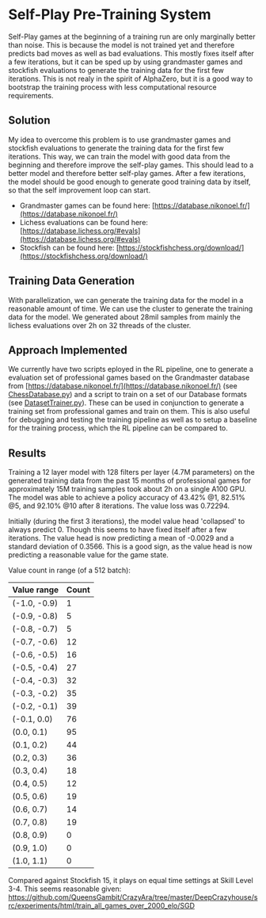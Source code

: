 # Self-Play Pre-Training System

Self-Play games at the beginning of a training run are only marginally better than noise. This is because the model is not trained yet and therefore predicts bad moves as well as bad evaluations. This mostly fixes itself after a few iterations, but it can be sped up by using grandmaster games and stockfish evaluations to generate the training data for the first few iterations. This is not realy in the spirit of AlphaZero, but it is a good way to bootstrap the training process with less computational resource requirements.

## Solution

My idea to overcome this problem is to use grandmaster games and stockfish evaluations to generate the training data for the first few iterations. This way, we can train the model with good data from the beginning and therefore improve the self-play games. This should lead to a better model and therefore better self-play games. After a few  iterations, the model should be good enough to generate good training data by itself, so that the self improvement loop can start.

- Grandmaster games can be found here: [https://database.nikonoel.fr/](https://database.nikonoel.fr/)
- Lichess evaluations can be found here: [https://database.lichess.org/#evals](https://database.lichess.org/#evals)
- Stockfish can be found here: [https://stockfishchess.org/download/](https://stockfishchess.org/download/)

## Training Data Generation

With parallelization, we can generate the training data for the model in a reasonable amount of time. We can use the cluster to generate the training data for the model. We generated about 28mil samples from mainly the lichess evaluations over 2h on 32 threads of the cluster.

## Approach Implemented

We currently have two scripts eployed in the RL pipeline, one to generate a evaluation set of professional games based on the Grandmaster database from [https://database.nikonoel.fr/](https://database.nikonoel.fr/) (see [ChessDatabase.py](../../py/src/games/chess/ChessDatabase.py)) and a script to train on a set of our Database formats (see [DatasetTrainer.py](../../py/src/eval/DatasetTrainer.py)). These can be used in conjunction to generate a training set from professional games and train on them. This is also useful for debugging and testing the training pipeline as well as to setup a baseline for the training process, which the RL pipeline can be compared to.

## Results

Training a 12 layer model with 128 filters per layer (4.7M parameters) on the generated training data from the past 15 months of professional games for approximately 15M training samples took about 2h on a single A100 GPU. The model was able to achieve a policy accuracy of 43.42% @1, 82.51% @5, and 92.10% @10 after 8 iterations. The value loss was 0.72294.

Initially (during the first 3 iterations), the model value head 'collapsed' to always predict 0. Though this seems to have fixed itself after a few iterations. The value head is now predicting a mean of -0.0029 and a standard deviation of 0.3566. This is a good sign, as the value head is now predicting a reasonable value for the game state.

Value count in range (of a 512 batch):

| Value range  | Count |
| ------------ | ----- |
| (-1.0, -0.9) | 1     |
| (-0.9, -0.8) | 5     |
| (-0.8, -0.7) | 5     |
| (-0.7, -0.6) | 12    |
| (-0.6, -0.5) | 16    |
| (-0.5, -0.4) | 27    |
| (-0.4, -0.3) | 32    |
| (-0.3, -0.2) | 35    |
| (-0.2, -0.1) | 39    |
| (-0.1, 0.0)  | 76    |
| (0.0, 0.1)   | 95    |
| (0.1, 0.2)   | 44    |
| (0.2, 0.3)   | 36    |
| (0.3, 0.4)   | 18    |
| (0.4, 0.5)   | 12    |
| (0.5, 0.6)   | 19    |
| (0.6, 0.7)   | 14    |
| (0.7, 0.8)   | 19    |
| (0.8, 0.9)   | 0     |
| (0.9, 1.0)   | 0     |
| (1.0, 1.1)   | 0     |

Compared against Stockfish 15, it plays on equal time settings at Skill Level 3-4.
This seems reasonable given: <https://github.com/QueensGambit/CrazyAra/tree/master/DeepCrazyhouse/src/experiments/html/train_all_games_over_2000_elo/SGD>
